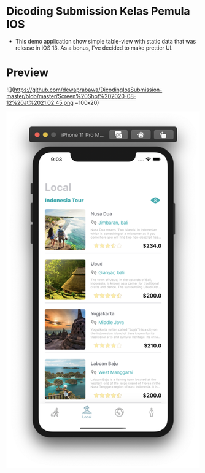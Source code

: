 # Dicoding Submission Kelas Pemula IOS

* This demo application show simple table-view with static data that was release in iOS 13. As a bonus, I've decided to make prettier UI.

# Preview 

![](https://github.com/dewaprabawa/DicodingIosSubmission-master/blob/master/Screen%20Shot%202020-08-12%20at%2021.02.45.png =100x20)


![](https://github.com/dewaprabawa/DicodingIosSubmission-master/blob/master/Screen%20Shot%202020-08-12%20at%2021.03.05.png)
